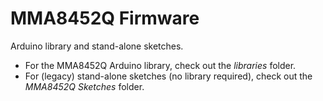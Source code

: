 MMA8452Q Firmware
=================

Arduino library and stand-alone sketches.

* For the MMA8452Q Arduino library, check out the _libraries_ folder.
* For (legacy) stand-alone sketches (no library required), check out the _MMA8452Q Sketches_ folder.